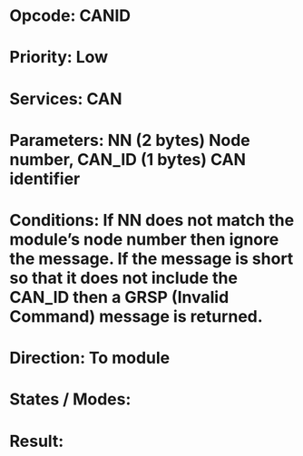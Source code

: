 # Opcode: CANID
# Priority: Low
# Services: CAN
# Parameters: NN (2 bytes) Node number, CAN_ID (1 bytes) CAN identifier
# Conditions: If NN does not match the module’s node number then ignore the message. If the message is short so that it does not include the CAN_ID then a GRSP (Invalid Command) message is returned.
# Direction: To module
# States / Modes: 
# Result: 